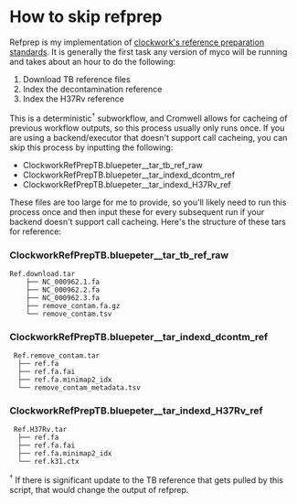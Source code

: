 # How to skip refprep
Refprep is my implementation of [clockwork's reference preparation standards](https://github.com/iqbal-lab-org/clockwork/wiki/Walkthrough-scripts-only#get-and-index-reference-genomes). It is generally the first task any version of myco will be running and takes about an hour to do the following:
1. Download TB reference files
2. Index the decontamination reference
3. Index the H37Rv reference

This is a deterministic<sup>†</sup> subworkflow, and Cromwell allows for cacheing of previous workflow outputs, so this process usually only runs once. If you are using a backend/executor that doesn't support call cacheing, you can skip this process by inputting the following:
* ClockworkRefPrepTB.bluepeter__tar_tb_ref_raw
* ClockworkRefPrepTB.bluepeter__tar_indexd_dcontm_ref
* ClockworkRefPrepTB.bluepeter__tar_indexd_H37Rv_ref

These files are too large for me to provide, so you'll likely need to run this process once and then input these for every subsequent run if your backend doesn't support call cacheing. Here's the structure of these tars for reference:

### ClockworkRefPrepTB.bluepeter__tar_tb_ref_raw
```
Ref.download.tar
	├── NC_000962.1.fa
    ├── NC_000962.2.fa
    ├── NC_000962.3.fa
    ├── remove_contam.fa.gz
    └── remove_contam.tsv
```
### ClockworkRefPrepTB.bluepeter__tar_indexd_dcontm_ref
```
 Ref.remove_contam.tar
  ├── ref.fa
  ├── ref.fa.fai
  ├── ref.fa.minimap2_idx
  └── remove_contam_metadata.tsv
```
### ClockworkRefPrepTB.bluepeter__tar_indexd_H37Rv_ref
```
 Ref.H37Rv.tar
  ├── ref.fa
  ├── ref.fa.fai
  ├── ref.fa.minimap2_idx
  └── ref.k31.ctx
```

<sup>†</sup> If there is significant update to the TB reference that gets pulled by this script, that would change the output of refprep.